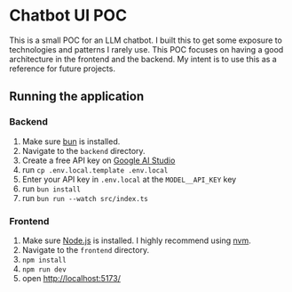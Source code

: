 # Chatbot UI POC

This is a small POC for an LLM chatbot.
I built this to get some exposure to technologies and patterns I rarely use.
This POC focuses on having a good architecture in the frontend and the backend.
My intent is to use this as a reference for future projects.


## Running the application

### Backend

1. Make sure [bun](https://bun.sh/) is installed.
2. Navigate to the `backend` directory.
3. Create a free API key on [Google AI Studio](https://aistudio.google.com/)
4. run `cp .env.local.template .env.local`
5. Enter your API key in `.env.local` at the `MODEL__API_KEY` key
6. run `bun install`
7. run `bun run --watch src/index.ts`

### Frontend

1. Make sure [Node.js](https://nodejs.org/en/learn/getting-started/how-to-install-nodejs)
   is installed. I highly recommend using [nvm](https://github.com/nvm-sh/nvm).
2. Navigate to the `frontend` directory.
3. `npm install`
4. `npm run dev`
5. open <http://localhost:5173/>
